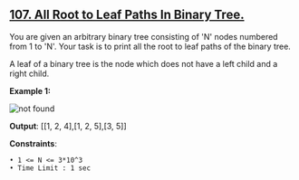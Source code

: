 <h2><a href="https://www.codingninjas.com/studio/problems/all-root-to-leaf-paths-in-binary-tree._983599?utm_source=striver&utm_medium=website&utm_campaign=a_zcoursetuf">107. All Root to Leaf Paths In Binary Tree.</a></h2>

You are given an arbitrary binary tree consisting of 'N' nodes numbered from 1 to 'N'. Your task is to print all the root to leaf paths of the binary tree.

A leaf of a binary tree is the node which does not have a left child and a right child.

**Example 1:**

<img src="https://files.codingninjas.in/screenshot-from-2020-11-06-15-04-33-5639.png" alt="not found">

**Output**: [[1, 2, 4],[1, 2, 5],[3, 5]]

**Constraints**:

    • 1 <= N <= 3*10^3
    • Time Limit : 1 sec